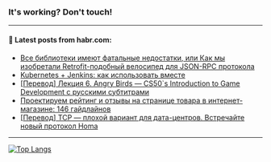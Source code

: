 ### It's working? Don't touch!

---
<!--
#### 🛠️ Technical stack:

![C++](https://img.shields.io/badge/C++-informational?logo=c%2B%2B&style=flat&logoColor=white&color=9C033A)
![Java](https://img.shields.io/badge/Java-informational?logo=java&style=flat&logoColor=white&color=007396)
![Kotlin](https://img.shields.io/badge/Kotlin-informational?logo=Kotlin&style=flat&logoColor=white&color=0095D5)
![JS](https://img.shields.io/badge/JS-informational?logo=javaScript&style=flat&logoColor=black&color=F7Df1E) <br>
![HTML5](https://img.shields.io/badge/HTML5-informational?logo=html5&style=flat&logoColor=white&color=E34F26)
![CSS3](https://img.shields.io/badge/CSS3-informational?logo=css3&style=flat&logoColor=white&color=157286)
![Sass](https://img.shields.io/badge/Saas-informational?logo=sass&style=flat&logoColor=white&color=hotpink)
![PHP](https://img.shields.io/badge/PHP-informational?logo=php&style=flat&logoColor=white&color=777BB4) <br>
![WebPAck](https://img.shields.io/badge/WebPack-informational?logo=webPack&style=flat&logoColor=white&color=FF6F00)
![Bootstrap](https://img.shields.io/badge/Bootstrap-informational?logo=Bootstrap&style=flat&logoColor=white&color=7952B3)
![MySQL](https://img.shields.io/badge/MySQL-informational?logo=MySQL&style=flat&logoColor=white&color=00f) <br>
![NodeJS](https://img.shields.io/badge/NodeJS-informational?logo=node.js&style=flat&logoColor=white&color=43853D)
![Spring](https://img.shields.io/badge/Spring-informational?logo=Spring&style=flat&logoColor=white&color=0A9EDC)
![Angular](https://img.shields.io/badge/Vue-informational?logo=vue.js&style=flat&logoColor=white&color=red)
![Git](https://img.shields.io/badge/Git-informational?logo=git&style=flat&logoColor=white&color=darkorange)

___
-->

#### 💬 Latest posts from habr.com:

<!-- BLOG-POST-LIST:START -->
- [Все библиотеки имеют фатальные недостатки, или Как мы изобретали Retrofit-подобный велосипед для JSON-RPC протокола](https://habr.com/ru/post/698870/?utm_source=habrahabr&utm_medium=rss&utm_campaign=698870)
- [Kubernetes + Jenkins: как использовать вместе](https://habr.com/ru/post/699158/?utm_source=habrahabr&utm_medium=rss&utm_campaign=699158)
- [[Перевод] Лекция 6. Angry Birds — CS50`s Introduction to Game Development с русскими субтитрами](https://habr.com/ru/post/699150/?utm_source=habrahabr&utm_medium=rss&utm_campaign=699150)
- [Проектируем рейтинг и отзывы на странице товара в интернет-магазине: 146 гайдлайнов](https://habr.com/ru/post/699128/?utm_source=habrahabr&utm_medium=rss&utm_campaign=699128)
- [[Перевод] TCP — плохой вариант для дата-центров. Встречайте новый протокол Homa](https://habr.com/ru/post/699024/?utm_source=habrahabr&utm_medium=rss&utm_campaign=699024)
<!-- BLOG-POST-LIST:END -->

---

[![Top Langs](https://github-readme-stats.vercel.app/api/top-langs/?username=zloylis&layout=compact&hide_border=true&theme=dracula)](https://github.com/zloylis)
